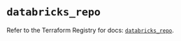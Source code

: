 # `databricks_repo`

Refer to the Terraform Registry for docs: [`databricks_repo`](https://registry.terraform.io/providers/databricks/databricks/1.43.0/docs/resources/repo).
